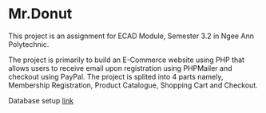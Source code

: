 # Mr.Donut

This project is an assignment for ECAD Module, Semester 3.2 in Ngee Ann Polytechnic. 

The project is primarily to build an E-Commerce website using PHP that allows users to receive email upon registration using PHPMailer and checkout using PayPal. The project is splited into 4 parts namely, Membership Registration, Product Catalogue, Shopping Cart and Checkout.

Database setup [link](https://github.com/Gerald-codes/Mr.Donut/blob/main/Database/db-setup.sql)
